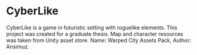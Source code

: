 # CyberLike
CyberLike is a game in futuristic setting with roguelike elements. 
This project was created for a graduate thesis.
Map and character resources was taken from Unity asset store. Name: Warped City Assets Pack, Author: Ansimuz.

